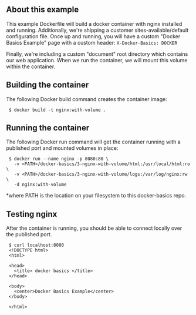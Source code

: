 About this example
------------------
This example Dockerfile will build a docker container with nginx installed and running. 
Additionally, we're shipping a customer sites-available/default configuration file. Once
up and running, you will have a custom "Docker Basics Example" page with a custom
header: `X-Docker-Basics: DOCKER`

Finally, we're including a custom "document" root directory which contains our web
application. When we run the container, we will mount this volume within the container.


Building the container
----------------------
The following Docker build command creates the container image:
```
 $ docker build -t nginx:with-volume .
```

Running the container
---------------------
The following Docker run command will get the container running with a published port and mounted
volumes in place:
```
 $ docker run --name nginx -p 8080:80 \
   -v <PATH>/docker-basics/3-nginx-with-volume/html:/usr/local/html:ro \
   -v <PATH>/docker-basics/3-nginx-with-volume/logs:/var/log/nginx:rw \
   -d nginx:with-volume
```
*where PATH is the location on your filesystem to this docker-basics repo.

Testing nginx
-------------
After the container is running, you should be able to connect locally over the published port.
```
 $ curl localhost:8080
 <!DOCTYPE html>
 <html>

 <head>
   <title> docker basics </title>
 </head>

 <body>
   <center>Docker Basics Example</center>
 </body>

 </html>
```
